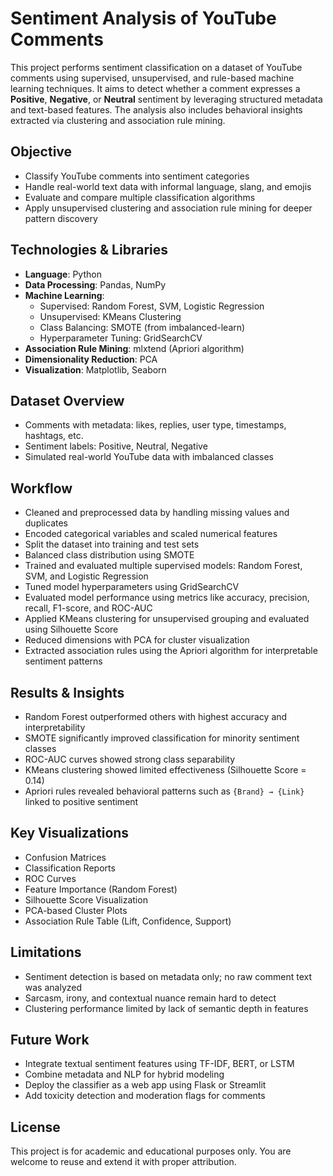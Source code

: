 # Sentiment Analysis of YouTube Comments

This project performs sentiment classification on a dataset of YouTube comments using supervised, unsupervised, and rule-based machine learning techniques. It aims to detect whether a comment expresses a **Positive**, **Negative**, or **Neutral** sentiment by leveraging structured metadata and text-based features. The analysis also includes behavioral insights extracted via clustering and association rule mining.

## Objective

- Classify YouTube comments into sentiment categories  
- Handle real-world text data with informal language, slang, and emojis  
- Evaluate and compare multiple classification algorithms  
- Apply unsupervised clustering and association rule mining for deeper pattern discovery  

## Technologies & Libraries

- **Language**: Python  
- **Data Processing**: Pandas, NumPy  
- **Machine Learning**:  
  - Supervised: Random Forest, SVM, Logistic Regression  
  - Unsupervised: KMeans Clustering  
  - Class Balancing: SMOTE (from imbalanced-learn)  
  - Hyperparameter Tuning: GridSearchCV  
- **Association Rule Mining**: mlxtend (Apriori algorithm)  
- **Dimensionality Reduction**: PCA  
- **Visualization**: Matplotlib, Seaborn  

## Dataset Overview

- Comments with metadata: likes, replies, user type, timestamps, hashtags, etc.  
- Sentiment labels: Positive, Neutral, Negative  
- Simulated real-world YouTube data with imbalanced classes  

## Workflow

- Cleaned and preprocessed data by handling missing values and duplicates  
- Encoded categorical variables and scaled numerical features  
- Split the dataset into training and test sets  
- Balanced class distribution using SMOTE  
- Trained and evaluated multiple supervised models: Random Forest, SVM, and Logistic Regression  
- Tuned model hyperparameters using GridSearchCV  
- Evaluated model performance using metrics like accuracy, precision, recall, F1-score, and ROC-AUC  
- Applied KMeans clustering for unsupervised grouping and evaluated using Silhouette Score  
- Reduced dimensions with PCA for cluster visualization  
- Extracted association rules using the Apriori algorithm for interpretable sentiment patterns  

## Results & Insights

- Random Forest outperformed others with highest accuracy and interpretability  
- SMOTE significantly improved classification for minority sentiment classes  
- ROC-AUC curves showed strong class separability  
- KMeans clustering showed limited effectiveness (Silhouette Score = 0.14)  
- Apriori rules revealed behavioral patterns such as `{Brand} → {Link}` linked to positive sentiment

## Key Visualizations

- Confusion Matrices  
- Classification Reports  
- ROC Curves  
- Feature Importance (Random Forest)  
- Silhouette Score Visualization  
- PCA-based Cluster Plots  
- Association Rule Table (Lift, Confidence, Support)

## Limitations

- Sentiment detection is based on metadata only; no raw comment text was analyzed  
- Sarcasm, irony, and contextual nuance remain hard to detect  
- Clustering performance limited by lack of semantic depth in features

## Future Work

- Integrate textual sentiment features using TF-IDF, BERT, or LSTM  
- Combine metadata and NLP for hybrid modeling  
- Deploy the classifier as a web app using Flask or Streamlit  
- Add toxicity detection and moderation flags for comments

## License

This project is for academic and educational purposes only. You are welcome to reuse and extend it with proper attribution.

